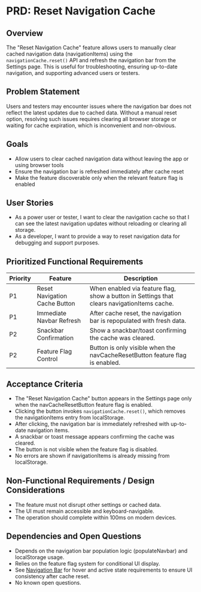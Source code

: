 # PRD: Reset Navigation Cache

## Overview

The "Reset Navigation Cache" feature allows users to manually clear cached navigation data (navigationItems) using the `navigationCache.reset()` API and refresh the navigation bar from the Settings page. This is useful for troubleshooting, ensuring up-to-date navigation, and supporting advanced users or testers.

## Problem Statement

Users and testers may encounter issues where the navigation bar does not reflect the latest updates due to cached data. Without a manual reset option, resolving such issues requires clearing all browser storage or waiting for cache expiration, which is inconvenient and non-obvious.

## Goals

- Allow users to clear cached navigation data without leaving the app or using browser tools
- Ensure the navigation bar is refreshed immediately after cache reset
- Make the feature discoverable only when the relevant feature flag is enabled

## User Stories

- As a power user or tester, I want to clear the navigation cache so that I can see the latest navigation updates without reloading or clearing all storage.
- As a developer, I want to provide a way to reset navigation data for debugging and support purposes.

## Prioritized Functional Requirements

| Priority | Feature                       | Description                                                                                 |
| -------- | ----------------------------- | ------------------------------------------------------------------------------------------- |
| P1       | Reset Navigation Cache Button | When enabled via feature flag, show a button in Settings that clears navigationItems cache. |
| P1       | Immediate Navbar Refresh      | After cache reset, the navigation bar is repopulated with fresh data.                       |
| P2       | Snackbar Confirmation         | Show a snackbar/toast confirming the cache was cleared.                                     |
| P2       | Feature Flag Control          | Button is only visible when the navCacheResetButton feature flag is enabled.                |

## Acceptance Criteria

- The "Reset Navigation Cache" button appears in the Settings page only when the navCacheResetButton feature flag is enabled.
- Clicking the button invokes `navigationCache.reset()`, which removes the navigationItems entry from localStorage.
- After clicking, the navigation bar is immediately refreshed with up-to-date navigation items.
- A snackbar or toast message appears confirming the cache was cleared.
- The button is not visible when the feature flag is disabled.
- No errors are shown if navigationItems is already missing from localStorage.

## Non-Functional Requirements / Design Considerations

- The feature must not disrupt other settings or cached data.
- The UI must remain accessible and keyboard-navigable.
- The operation should complete within 100ms on modern devices.

## Dependencies and Open Questions

- Depends on the navigation bar population logic (populateNavbar) and localStorage usage.
- Relies on the feature flag system for conditional UI display.
- See [Navigation Bar](prdNavigationBar.md) for hover and active state requirements to ensure UI consistency after cache reset.
- No known open questions.
